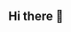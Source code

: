 ## Hi there 👋
<!--
**dusanmitrovic-dev/dusanmitrovic-dev** is a ✨ _special_ ✨ repository because its `README.md` (this file) appears on your GitHub profile.
Here are some ideas to get you started: 
- 🔭 I’m currently working on ...
- 🌱 I’m currently learning ...
- 👯 I’m looking to collaborate on ...
- 🤔 I’m looking for help with ...
- 💬 Ask me about ...
- 📫 How to reach me: ...
- 😄 Pronouns: ...
- ⚡ Fun fact: ...


-->






